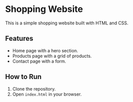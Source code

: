 # Shopping Website

This is a simple shopping website built with HTML and CSS.

## Features
- Home page with a hero section.
- Products page with a grid of products.
- Contact page with a form.

## How to Run
1. Clone the repository.
2. Open `index.html` in your browser.
